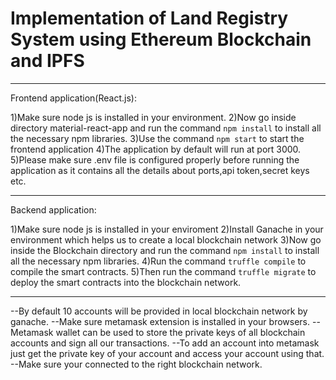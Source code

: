 # Implementation of Land Registry System using Ethereum Blockchain and IPFS

-----------------------------------------------------------------------------------------------------
Frontend application(React.js):

1)Make sure node js is installed in your environment.
2)Now go inside directory material-react-app and run the command `npm install` to install all the
necessary npm libraries.
3)Use the command `npm start` to start the frontend application
4)The application by default will run at port 3000.
5)Please make sure .env file is configured properly before running the application as it contains all
the details about ports,api token,secret keys etc.

------------------------------------------------------------------------------------------------------
Backend application:

1)Make sure node js is installed in your enviroment
2)Install Ganache in your environment which helps us to create a local blockchain network
3)Now go inside the Blockchain directory and run the command `npm install` to install all the
necessary npm libraries.
4)Run the command `truffle compile` to compile the smart contracts.
5)Then run the command `truffle migrate` to deploy the smart contracts into the blockchain network.

-----------------------------------------------------------------------------------------------------

--By default 10 accounts will be provided in local blockchain network by ganache.
--Make sure metamask extension is installed in your browsers.
--Metamask wallet can be used to store the private keys of all blockchain accounts and sign all our
transactions.
--To add an account into metamask just get the private key of your account and access your account 
using that.
--Make sure your connected to the right blockchain network.

